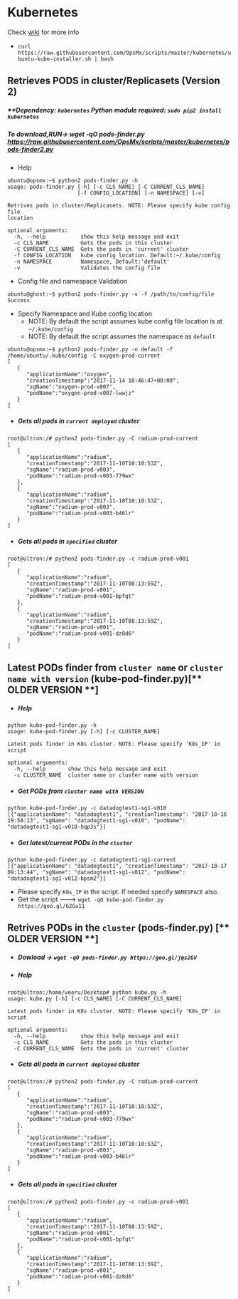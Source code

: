# Kubernetes
Check [wiki](https://github.com/OpsMx/scripts/wiki/Kubernetes) for more info 

* `curl https://raw.githubusercontent.com/OpsMx/scripts/master/kubernetes/ubuntu-kube-installer.sh | bash`
## Retrieves PODS in cluster/Replicasets (Version 2)
##### **Dependency: `kubernetes` Python module required: `sudo pip2 install kubernetes`
##### To download,RUN-> wget -qO pods-finder.py https://raw.githubusercontent.com/OpsMx/scripts/master/kubernetes/pods-finder2.py
* Help
```
ubuntu@opsmx:~$ python2 pods-finder.py -h
usage: pods-finder.py [-h] [-c CLS_NAME] [-C CURRENT_CLS_NAME]
                      [-f CONFIG_LOCATION] [-n NAMESPACE] [-v]

Retrives pods in cluster/Replicasets. NOTE: Please specify kube config file
location

optional arguments:
  -h, --help           show this help message and exit
  -c CLS_NAME          Gets the pods in this cluster
  -C CURRENT_CLS_NAME  Gets the pods in 'current' cluster
  -f CONFIG_LOCATION   kube config location. Default:~/.kube/config
  -n NAMESPACE         Namespace, Default:'default'
  -v                   Validates the config file
```
* Config file and namespace Validation
```
ubuntu@ghost:~$ python2 pods-finder.py -v -f /path/to/config/file
Success
```
* Specify Namespace and Kube config location
  * NOTE: By default the script assumes kube config file location is at `~/.kube/config`
  * NOTE: By default the script assumes the namespace as `default`
```
ubuntu@opsmx:~$ python2 pods-finder.py -n default -f /home/ubuntu/.kube/config -C oxygen-prod-current
[
   {
      "applicationName":"oxygen",
      "creationTimestamp":"2017-11-14 10:46:47+00:00",
      "sgName":"oxygen-prod-v007",
      "podName":"oxygen-prod-v007-lwwjz"
   }
]
```
* ##### Gets all pods in `current deployed` cluster
```
root@ultron:/# python2 pods-finder.py -C radium-prod-current
[
   {
      "applicationName":"radium",
      "creationTimestamp":"2017-11-10T10:10:53Z",
      "sgName":"radium-prod-v003",
      "podName":"radium-prod-v003-779wx"
   },
   {
      "applicationName":"radium",
      "creationTimestamp":"2017-11-10T10:10:53Z",
      "sgName":"radium-prod-v003",
      "podName":"radium-prod-v003-b46lr"
   }
]
```
* ##### Gets all pods in `specified` cluster
```
root@ultron:/# python2 pods-finder.py -c radium-prod-v001
[
   {
      "applicationName":"radium",
      "creationTimestamp":"2017-11-10T08:13:59Z",
      "sgName":"radium-prod-v001",
      "podName":"radium-prod-v001-bpfqt"
   },
   {
      "applicationName":"radium",
      "creationTimestamp":"2017-11-10T08:13:59Z",
      "sgName":"radium-prod-v001",
      "podName":"radium-prod-v001-dz8d6"
   }
]
```
## Latest PODs finder from `cluster name` or `cluster name with version` (kube-pod-finder.py)[** OLDER VERSION **]
  * ##### Help
  ```
  python kube-pod-finder.py -h
  usage: kube-pod-finder.py [-h] [-c CLUSTER_NAME]

  Latest pods finder in K8s cluster. NOTE: Please specify 'K8s_IP' in script

  optional arguments:
    -h, --help       show this help message and exit
    -c CLUSTER_NAME  cluster name or cluster name with version
  ```

  * ##### Get PODs from `cluster name with VERSION`
  ```
  python kube-pod-finder.py -c datadogtest1-sg1-v010
[{"applicationName": "datadogtest1", "creationTimestamp": "2017-10-16 19:58:13", "sgName": "datadogtest1-sg1-v010", "podName": "datadogtest1-sg1-v010-hqp3s"}]
  ```
  * ##### Get latest/current PODs in the `cluster`
  ```
 python kube-pod-finder.py -c datadogtest1-sg1-current
[{"applicationName": "datadogtest1", "creationTimestamp": "2017-10-17 09:13:44", "sgName": "datadogtest1-sg1-v012", "podName": "datadogtest1-sg1-v012-bpsm2"}]
  ```
  * Please specify `K8s_IP` in the script. If needed specify `NAMESPACE` also.
  * Get the script ---> `wget -qO kube-pod-finder.py https://goo.gl/62Gu11`

## Retrives PODs in the `cluster` (pods-finder.py) [** OLDER VERSION **]
* ##### Dowload -> `wget -qO pods-finder.py https://goo.gl/jqs2GV`
* ##### Help
```
root@ultron:/home/veeru/Desktop# python kube.py -h
usage: kube.py [-h] [-c CLS_NAME] [-C CURRENT_CLS_NAME]

Latest pods finder in K8s cluster. NOTE: Please specify 'K8s_IP' in script

optional arguments:
  -h, --help           show this help message and exit
  -c CLS_NAME          Gets the pods in this cluster
  -C CURRENT_CLS_NAME  Gets the pods in 'current' cluster
```
* ##### Gets all pods in `current deployed` cluster
```
root@ultron:/# python2 pods-finder.py -C radium-prod-current
[
   {
      "applicationName":"radium",
      "creationTimestamp":"2017-11-10T10:10:53Z",
      "sgName":"radium-prod-v003",
      "podName":"radium-prod-v003-779wx"
   },
   {
      "applicationName":"radium",
      "creationTimestamp":"2017-11-10T10:10:53Z",
      "sgName":"radium-prod-v003",
      "podName":"radium-prod-v003-b46lr"
   }
]
```
* ##### Gets all pods in `specified` cluster
```
root@ultron:/# python2 pods-finder.py -c radium-prod-v001
[
   {
      "applicationName":"radium",
      "creationTimestamp":"2017-11-10T08:13:59Z",
      "sgName":"radium-prod-v001",
      "podName":"radium-prod-v001-bpfqt"
   },
   {
      "applicationName":"radium",
      "creationTimestamp":"2017-11-10T08:13:59Z",
      "sgName":"radium-prod-v001",
      "podName":"radium-prod-v001-dz8d6"
   }
]
```
